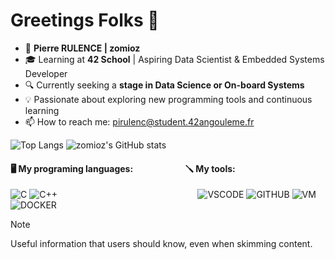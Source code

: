 # Greetings Folks 👋
- 👨 **Pierre RULENCE | zomioz**
- 🎓 Learning at **42 School** | Aspiring Data Scientist & Embedded Systems Developer
- 🔍 Currently seeking a **stage in Data Science or On-board Systems**
- 💡 Passionate about exploring new programming tools and continuous learning
- 📫 How to reach me: pirulenc@student.42angouleme.fr

![Top Langs](https://github-readme-stats.vercel.app/api/top-langs/?username=zomioz&layout=donut&theme=tokyonight) ![zomioz's GitHub stats](https://github-readme-stats.vercel.app/api?username=zomioz&show_icons=true&theme=tokyonight)


#### 🖥️ My programing languages: $~~~~~~~~~~~~~~~~~~~~~~~$ 🪛 My tools:
![C](https://img.icons8.com/?size=36&id=teULeYjvuR4y&format=png&color=000000) 
![C++](https://img.icons8.com/?size=36&id=2T6TKY6whzgV&format=png&color=000000)
$~~~~~~~~~~~~~~~~~~~~~~~~~~~~~~~~~~~~~~~~~~~~~~~~~~~~~~~$ 
![VSCODE](https://img.icons8.com/?size=36&id=XCNhMfBsqfX1&format=png&color=000000) 
![GITHUB](https://img.icons8.com/?size=36&id=52539&format=png&color=000000)
![VM](https://img.icons8.com/?size=36&id=69505&format=png&color=000000)
![DOCKER](https://img.icons8.com/?size=36&id=GOHWqwnSE8Sv&format=png&color=000000)



> [!NOTE]
> Useful information that users should know, even when skimming content.
<!--
**zomioz/zomioz** is a ✨ _special_ ✨ repository because its `README.md` (this file) appears on your GitHub profile.

Here are some ideas to get you started:

- 🔭 I’m currently working on ...
- 🌱 I’m currently learning ...
- 👯 I’m looking to collaborate on ...
- 🤔 I’m looking for help with ...
- 💬 Ask me about ...
- 📫 How to reach me: ...
- 😄 Pronouns: ...
- ⚡ Fun fact: ...
-->
